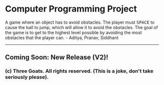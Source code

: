 # Computer Programming Project
A game where an object has to avoid obstacles. The player must <kbd>SPACE</kbd> to cause the ball to jump, which will allow it to avoid the obstacles. The goal of the game is to get to the highest level possible by avoiding the most obstacles that the player can. - Aditya, Pranav, Siddhant

---------------------------------------------------------------------------------------------------

## Coming Soon: New Release (V2)!

### (c) Three Goats. All rights reserved. (This is a joke, don't take seriously please).